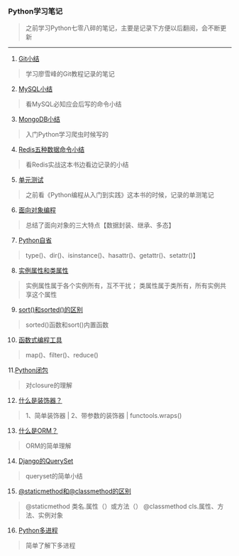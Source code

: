 
### **Python学习笔记**
> 之前学习Python七零八碎的笔记，主要是记录下方便以后翻阅，会不断更新

---

1. [Git小结](https://github.com/Family-TreeSY/Python-Study-Notes/blob/master/Git%E5%B0%8F%E7%BB%93.md)
> 学习廖雪峰的Git教程记录的笔记

2. [MySQL小结](https://github.com/Family-TreeSY/Python-Study-Notes/blob/master/MYSQL%E5%B0%8F%E7%BB%93.md)
> 看MySQL必知应会后写的命令小结
3. [MongoDB小结](https://github.com/Family-TreeSY/Python-Study-Notes/blob/master/MongoDB%E5%B0%8F%E7%BB%93.md)
> 入门Python学习爬虫时候写的
4. [Redis五种数据命令小结](https://github.com/Family-TreeSY/Python-Study-Notes/blob/master/Redis%E6%95%B0%E6%8D%AE%E7%BB%93%E6%9E%84.md)
> 看Redis实战这本书边看边记录的小结
5. [单元测试](https://github.com/Family-TreeSY/Python-Study-Notes/blob/master/%E4%BB%A3%E7%A0%81%E6%B5%8B%E8%AF%95.md)
> 之前看《Python编程从入门到实践》这本书的时候，记录的单测笔记
6. [面向对象编程](https://github.com/Family-TreeSY/Python-Study-Notes/blob/master/%E9%9D%A2%E5%90%91%E5%AF%B9%E8%B1%A1%E7%BC%96%E7%A8%8B.md)
> 总结了面向对象的三大特点【数据封装、继承、多态】
7. [Python自省](https://github.com/Family-TreeSY/Python-Study-Notes/blob/master/Python%E8%87%AA%E7%9C%81.md)
> type()、dir()、isinstance()、hasattr()、getattr()、setattr()】

8. [实例属性和类属性](https://github.com/Family-TreeSY/Python-Study-Notes/blob/master/Python%E5%AE%9E%E4%BE%8B%E5%8F%98%E9%87%8F%E5%92%8C%E7%B1%BB%E5%8F%98%E9%87%8F.md)
> 实例属性属于各个实例所有，互不干扰；
> 类属性属于类所有，所有实例共享这个属性

9. [sort()和sorted()的区别](https://github.com/Family-TreeSY/Python-Study-Notes/blob/master/sort()%E5%92%8Csorted()%E7%9A%84%E5%8C%BA%E5%88%AB.md)
> sorted()函数和sort()内置函数

10. [函数式编程工具](https://github.com/Family-TreeSY/Python-Study-Notes/blob/master/%E5%87%BD%E6%95%B0%E5%BC%8F%E7%BC%96%E7%A8%8B.md)
> map()、filter()、reduce()

11.[Python闭包](https://github.com/Family-TreeSY/Python-Study-Notes/blob/master/Python%E9%97%AD%E5%8C%85.md)
> 对closure的理解

12. [什么是装饰器？](https://github.com/Family-TreeSY/Python-Study-Notes/blob/master/%E8%A3%85%E9%A5%B0%E5%99%A8.md)
> 1、简单装饰器    |   2、带参数的装饰器  | functools.wraps()

13. [什么是ORM？](https://github.com/Family-TreeSY/Python-Study-Notes/blob/master/ORM.md)
> ORM的简单理解

14. [Django的QuerySet](https://github.com/Family-TreeSY/Python-Study-Notes/blob/master/QuerySet.md)
> queryset的简单小结

15. [@staticmethod和@classmethod的区别](https://github.com/Family-TreeSY/Python-Study-Notes/blob/master/%40staticmethod%E5%92%8C%40classmethod%E7%9A%84%E5%8C%BA%E5%88%AB.md)
> @staticmethod  类名.属性（）或方法（）
> @classmethod cls.属性、方法、实例对象

16. [Python多进程]()
> 简单了解下多进程

